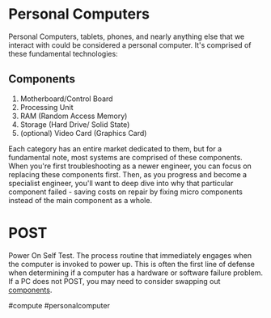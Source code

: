 # Personal Computers
Personal Computers, tablets, phones, and nearly anything else that we interact with could be considered a personal computer. It's comprised of these fundamental technologies: 
## Components
1. Motherboard/Control Board
2. Processing Unit
3. RAM (Random Access Memory)
4. Storage (Hard Drive/ Solid State)
5. (optional) Video Card (Graphics Card)

Each category has an entire market dedicated to them, but for a fundamental note, most systems are comprised of these components. When you're first troubleshooting as a newer engineer, you can focus on replacing these components first. Then, as you progress and become a specialist engineer, you'll want to deep dive into why that particular component failed - saving costs on repair by fixing micro components instead of the main component as a whole. 

# POST
Power On Self Test. The process routine that immediately engages when the computer is invoked to power up.  This is often the first line of defense when determining if a computer has a hardware or software failure problem. If a PC does not POST, you may need to consider swapping out [components](#components). 

#compute #personalcomputer
